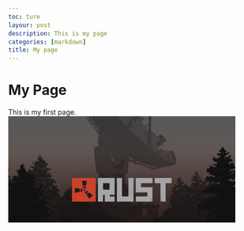 ```yaml
---
toc: ture
layour: post
description: This is my page
categories: [markdown]
title: My page
---
```

# My Page

This is my first page.
![](rust.jpg)